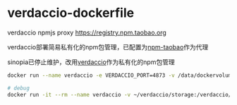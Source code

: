 # verdaccio-dockerfile
verdaccio npmjs proxy https://registry.npm.taobao.org

verdaccio部署简易私有化的npm包管理，已配置为[npm-taobao](https://registry.npm.taobao.org)作为代理

sinopia已停止维护，改用[verdaccio](https://github.com/verdaccio/verdaccio)作为私有化的npm包管理

```bash
docker run --name verdaccio -e VERDACCIO_PORT=4873 -v /data/dockervolume/verdaccio/storage:/verdaccio/storage -p 4873:4873 -d nilorg/verdaccio

# debug
docker run -it --rm --name verdaccio -v ~/verdaccio/storage:/verdaccio/storage -p 4873:4873 nilorg/verdaccio
```
